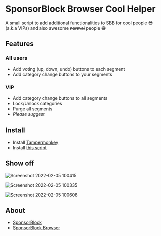 # SponsorBlock Browser Cool Helper
A small script to add additional functionalities to SBB for cool people 😎 (a.k.a VIPs) and also awesome ~~normal~~ people 😁

## Features
### All users
- Add voting (up, down, undo) buttons to each segment
- Add category change buttons to your segments
### VIP
- Add category change buttons to all segments
- Lock/Unlock categories
- Purge all segments
- *Please suggest*

## Install
- Install [Tampermonkey](https://www.tampermonkey.net)
- Install [this script](https://raw.githubusercontent.com/ducng99/SBBCoolHelper/master/SBBCoolHelper.user.js)

## Show off
![Screenshot 2022-02-05 100415](https://user-images.githubusercontent.com/49080794/152603086-d4e66d2f-f62c-4478-8f5f-02bfa6d10efb.png)

![Screenshot 2022-02-05 100335](https://user-images.githubusercontent.com/49080794/152603084-ff093ff5-633d-4886-b82a-7b73605a1bde.png)

![Screenshot 2022-02-05 100608](https://user-images.githubusercontent.com/49080794/152603087-c18a3a1b-e277-4528-a547-c3eb2a30491d.png)

## About
- [SponsorBlock](https://sponsor.ajay.app/)
- [SponsorBlock Browser](https://sb.ltn.fi/)
